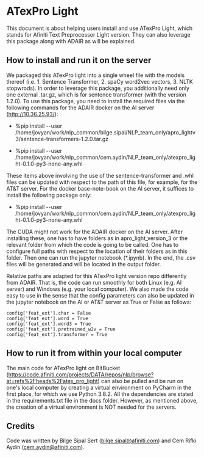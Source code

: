 # ATexPro Light

This document is about helping users install and use ATexPro Light, which stands for Afiniti Text Preprocessor Light version. They can also leverage this package along with ADAIR as will be explained.

## How to install and run it on the server

We packaged this ATexPro light into a single wheel file with the models thereof (i.e. 1. Sentence Transformer, 2. spaCy word2vec vectors, 3. NLTK stopwrods). In order to leverage this package, you additionally need only one external .tar.gz, which is for sentence transformer (with the version 1.2.0). To use this package, you need to install the required files via the following commands for the ADAIR docker on the AI server (http://10.36.25.93/):

- %pip install --user /home/jovyan/work/nlp_common/bilge.sipal/NLP_team_only/apro_lightv3/sentence-transformers-1.2.0.tar.gz

- %pip install --user /home/jovyan/work/nlp_common/cem.aydin/NLP_team_only/atexpro_light-0.1.0-py3-none-any.whl

These items above involving the use of the sentence-transformer and .whl files can be updated with respect to the path of this file, for example, for the AT&T server. For the docker base-note-book on the AI server, it suffices to install the following package only:

- %pip install --user /home/jovyan/work/nlp_common/cem.aydin/NLP_team_only/atexpro_light-0.1.0-py3-none-any.whl

The CUDA might not work for the ADAIR docker on the AI server. After installing these, one has to have folders as in apro_light_version_3 or the relevant folder from which the code is going to be called. One has to configure full paths with respect to the location of their folders as in this folder. Then one can run the jupyter notebook (*.ipynb). In the end, the .csv files will be generated and will be located in the output folder.

Relative paths are adapted for this ATexPro light version repo differently from ADAIR. That is, the code can run smoothly for both Linux (e.g. AI server) and Windows (e.g. your local computer). We also made the code easy to use in the sense that the config parameters can also be updated in the jupyter notebook on the AI or AT&T server as True or False as follows:

```
config['feat_ext'].char = False
config['feat_ext'].word = True
config['feat_ext'].word3 = True
config['feat_ext'].pretrained_w2v = True
config['feat_ext'].transformer = True
```

## How to run it from within your local computer

The main code for ATexPro light on BitBucket (https://code.afiniti.com/projects/DATA/repos/nlp/browse?at=refs%2Fheads%2Fatex_pro_light) can also be pulled and be run on one's local computer by creating a virtual environment on PyCharm in the first place, for which we use Python 3.8.2. All the dependencies are stated in the requirements.txt file in the docs folder. However, as mentioned above, the creation of a virtual environment is NOT needed for the servers. 

## Credits

Code was written by Bilge Sipal Sert (bilge.sipal@afiniti.com) and Cem Rifki Aydin (cem.aydin@afiniti.com).
